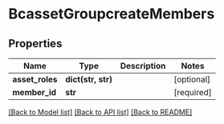 # BcassetGroupcreateMembers

## Properties
Name | Type | Description | Notes
------------ | ------------- | ------------- | -------------
**asset_roles** | **dict(str, str)** |  | [optional] 
**member_id** | **str** |  | [required] 

[[Back to Model list]](../README.md#documentation-for-models) [[Back to API list]](../README.md#documentation-for-api-endpoints) [[Back to README]](../README.md)

